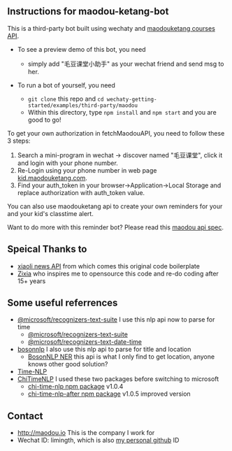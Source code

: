 ## Instructions for maodou-ketang-bot

This is a third-party bot built using wechaty and [maodouketang courses API](https://api.maodouketang.com).

* To see a preview demo of this bot, you need
  - simply add "毛豆课堂小助手" as your wechat friend and send msg to her.

* To run a bot of yourself, you need
  -  ```git clone``` this repo and ```cd wechaty-getting-started/examples/third-party/maodou```
  - Within this directory, type ```npm install``` and ```npm start``` and you are good to go!

To get your own authorization in fetchMaodouAPI, you need to follow these 3 steps:
1. Search a mini-program in wechat -> discover named "毛豆课堂", click it and login with your phone number.
2. Re-Login using your phone number in web page [kid.maodouketang.com](https://kid.maodouketang.com).
3. Find your auth_token in your browser->Application->Local Storage and replace authorization with auth_token value.

You can also use maodouketang api to create your own reminders for your and your kid's classtime alert.

Want to do more with this reminder bot? Please read this [maodou api spec](https://maodoukidclass.docs.apiary.io/).

## Speical Thanks to
* [xiaoli news API](https://xiaoli.ai) from which comes this original code boilerplate
* [Zixia](https://zixia.net) who inspires me to opensource this code and re-do coding after 15+ years

## Some useful referrences
* [@microsoft/recognizers-text-suite](https://github.com/microsoft/Recognizers-Text) I use this nlp api now to parse for time
  - [@microsoft/recognizers-text-suite](https://www.npmjs.com/package/@microsoft/recognizers-text-suite)
  - [@microsoft/recognizers-text-date-time](https://www.npmjs.com/package/@microsoft/recognizers-text-date-time)
* [bosonnlp](https://bosonnlp.com) I also use this nlp api to parse for title and location
  - [BosonNLP NER](http://docs.bosonnlp.com/ner.html)  this api is what I only find to get location, anyone knows other good solution?
* [Time-NLP](https://github.com/shinyke/Time-NLP)
* [ChiTimeNLP](https://github.com/JohnnieFucker/ChiTimeNLP) I used these two packages before switching to microsoft
  - [chi-time-nlp npm package](https://www.npmjs.com/package/chi-time-nlp) v1.0.4
  - [chi-time-nlp-after npm package](https://www.npmjs.com/package/chi-time-nlp-after) v1.0.5 improved version

## Contact
* http://maodou.io This is the company I work for
* Wechat ID: limingth, which is also [my personal github](https://github.com/limingth) ID